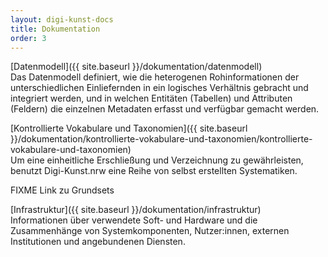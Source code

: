 ```yaml
---
layout: digi-kunst-docs
title: Dokumentation
order: 3
---
```





[Datenmodell]({{ site.baseurl }}/dokumentation/datenmodell)\
Das Datenmodell definiert, wie die heterogenen Rohinformationen der unterschiedlichen Einliefernden in ein logisches Verhältnis gebracht und integriert werden, und in welchen Entitäten (Tabellen) und Attributen (Feldern) die einzelnen Metadaten erfasst und verfügbar gemacht werden.


[Kontrollierte Vokabulare und Taxonomien]({{ site.baseurl }}/dokumentation/kontrollierte-vokabulare-und-taxonomien/kontrollierte-vokabulare-und-taxonomien)\
Um eine einheitliche Erschließung und Verzeichnung zu gewährleisten, benutzt Digi-Kunst.nrw eine Reihe von selbst erstellten Systematiken.

FIXME Link zu Grundsets


[Infrastruktur]({{ site.baseurl }}/dokumentation/infrastruktur)\
Informationen über verwendete Soft- und Hardware und die Zusammenhänge von Systemkomponenten, Nutzer:innen, externen Institutionen und angebundenen Diensten.  
